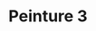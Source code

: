 ---
images:
- /images/CarolePainting/Peinture (3).JPG
title: Peinture 3
#date: 2022-07-23
tags:
- archive # all posts
- #accueil

---